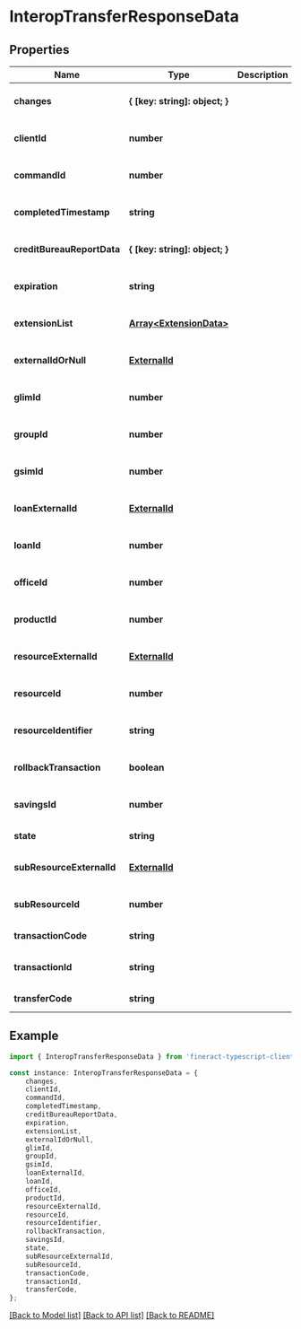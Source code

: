 # InteropTransferResponseData


## Properties

Name | Type | Description | Notes
------------ | ------------- | ------------- | -------------
**changes** | **{ [key: string]: object; }** |  | [optional] [default to undefined]
**clientId** | **number** |  | [optional] [default to undefined]
**commandId** | **number** |  | [optional] [default to undefined]
**completedTimestamp** | **string** |  | [optional] [default to undefined]
**creditBureauReportData** | **{ [key: string]: object; }** |  | [optional] [default to undefined]
**expiration** | **string** |  | [optional] [default to undefined]
**extensionList** | [**Array&lt;ExtensionData&gt;**](ExtensionData.md) |  | [optional] [default to undefined]
**externalIdOrNull** | [**ExternalId**](ExternalId.md) |  | [optional] [default to undefined]
**glimId** | **number** |  | [optional] [default to undefined]
**groupId** | **number** |  | [optional] [default to undefined]
**gsimId** | **number** |  | [optional] [default to undefined]
**loanExternalId** | [**ExternalId**](ExternalId.md) |  | [optional] [default to undefined]
**loanId** | **number** |  | [optional] [default to undefined]
**officeId** | **number** |  | [optional] [default to undefined]
**productId** | **number** |  | [optional] [default to undefined]
**resourceExternalId** | [**ExternalId**](ExternalId.md) |  | [optional] [default to undefined]
**resourceId** | **number** |  | [optional] [default to undefined]
**resourceIdentifier** | **string** |  | [optional] [default to undefined]
**rollbackTransaction** | **boolean** |  | [optional] [default to undefined]
**savingsId** | **number** |  | [optional] [default to undefined]
**state** | **string** |  | [default to undefined]
**subResourceExternalId** | [**ExternalId**](ExternalId.md) |  | [optional] [default to undefined]
**subResourceId** | **number** |  | [optional] [default to undefined]
**transactionCode** | **string** |  | [default to undefined]
**transactionId** | **string** |  | [optional] [default to undefined]
**transferCode** | **string** |  | [default to undefined]

## Example

```typescript
import { InteropTransferResponseData } from 'fineract-typescript-client';

const instance: InteropTransferResponseData = {
    changes,
    clientId,
    commandId,
    completedTimestamp,
    creditBureauReportData,
    expiration,
    extensionList,
    externalIdOrNull,
    glimId,
    groupId,
    gsimId,
    loanExternalId,
    loanId,
    officeId,
    productId,
    resourceExternalId,
    resourceId,
    resourceIdentifier,
    rollbackTransaction,
    savingsId,
    state,
    subResourceExternalId,
    subResourceId,
    transactionCode,
    transactionId,
    transferCode,
};
```

[[Back to Model list]](../README.md#documentation-for-models) [[Back to API list]](../README.md#documentation-for-api-endpoints) [[Back to README]](../README.md)
